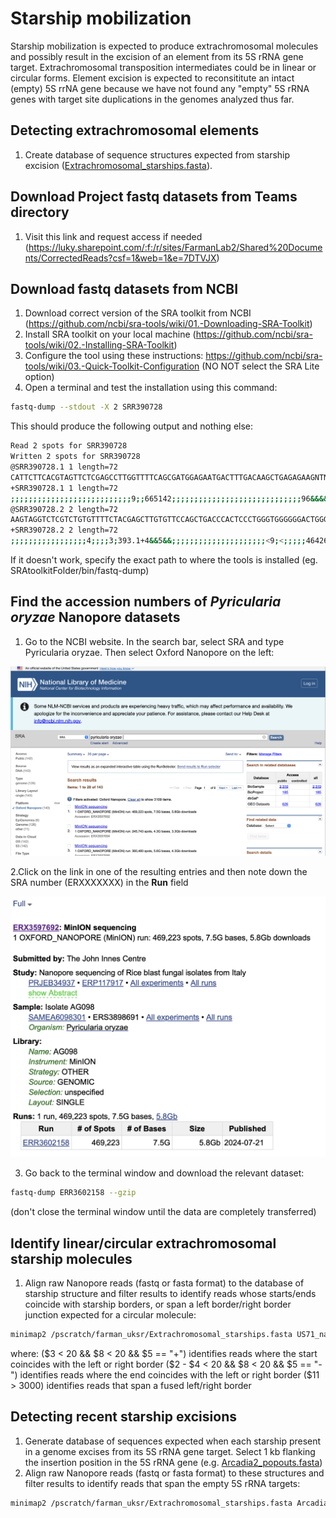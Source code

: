 # Starship mobilization
Starship mobilization is expected to produce extrachromosomal molecules and possibly result in the excision of an element from its 5S rRNA gene target. Extrachromosomal transposition intermediates could be in linear or circular forms. Element excision is expected to reconsititute an intact (empty) 5S rrNA gene because we have not found any "empty" 5S rRNA genes with target site duplications in the genomes analyzed thus far.

## Detecting extrachromosomal elements
1. Create database of sequence structures expected from starship excision ([Extrachromosomal_starships.fasta](/data/Extrachromosomal_starships.fasta)).

## Download Project fastq datasets from Teams directory
1. Visit this link and request access if needed (https://luky.sharepoint.com/:f:/r/sites/FarmanLab2/Shared%20Documents/CorrectedReads?csf=1&web=1&e=7DTVJX)

## Download fastq datasets from NCBI
1. Download correct version of the SRA toolkit from NCBI (https://github.com/ncbi/sra-tools/wiki/01.-Downloading-SRA-Toolkit)
2. Install SRA toolkit on your local machine (https://github.com/ncbi/sra-tools/wiki/02.-Installing-SRA-Toolkit)
3. Configure the tool using these instructions: https://github.com/ncbi/sra-tools/wiki/03.-Quick-Toolkit-Configuration (NO NOT select the SRA Lite option)
4. Open a terminal and test the installation using this command:
```bash
fastq-dump --stdout -X 2 SRR390728
```
This should produce the following output and nothing else:
```bash
Read 2 spots for SRR390728
Written 2 spots for SRR390728
@SRR390728.1 1 length=72
CATTCTTCACGTAGTTCTCGAGCCTTGGTTTTCAGCGATGGAGAATGACTTTGACAAGCTGAGAGAAGNTNC
+SRR390728.1 1 length=72
;;;;;;;;;;;;;;;;;;;;;;;;;;;9;;665142;;;;;;;;;;;;;;;;;;;;;;;;;;;;;96&&&&(
@SRR390728.2 2 length=72
AAGTAGGTCTCGTCTGTGTTTTCTACGAGCTTGTGTTCCAGCTGACCCACTCCCTGGGTGGGGGGACTGGGT
+SRR390728.2 2 length=72
;;;;;;;;;;;;;;;;;4;;;;3;393.1+4&&5&&;;;;;;;;;;;;;;;;;;;;;<9;<;;;;;464262
```
If it doesn't work, specify the exact path to where the tools is installed (eg. SRAtoolkitFolder/bin/fastq-dump)
## Find the accession numbers of _Pyricularia oryzae_ Nanopore datasets
1. Go to the NCBI website. In the search bar, select SRA and type Pyricularia oryzae. Then select Oxford Nanopore on the left:

![NCBI](/data/NCBI.png)

2.Click on the link in one of the resulting entries and then note down the SRA number (ERXXXXXXX) in the **Run** field

![SRA.png](/data/SRA.png)

3. Go back to the terminal window and download the relevant dataset:
```bash
fastq-dump ERR3602158 --gzip
```
(don't close the terminal window until the data are completely transferred)

## Identify linear/circular extrachromosomal starship molecules
1. Align raw Nanopore reads (fastq or fasta format) to the database of starship structure and filter results to identify reads whose starts/ends coincide with starship borders, or span a left border/right border junction expected for a circular molecule:
```bash
minimap2 /pscratch/farman_uksr/Extrachromosomal_starships.fasta US71_nanopore.fastq.gz | awk '($3 < 20 && $8 < 20 && $5 == "+") || ($2 - $4 <20 && $8<20 && $5 == "-") || ($11 > 3000)'
```
where:
($3 < 20 && $8 < 20 && $5 == "+") identifies reads where the start coincides with the left or right border
($2 - $4 < 20 && $8 < 20 && $5 == "-") identifies reads where the end coincides with the left or right border
($11 > 3000) identifies reads that span a fused left/right border

## Detecting recent starship excisions
1. Generate database of sequences expected when each starship present in a genome excises from its 5S rRNA gene target. Select 1 kb flanking the insertion position in the 5S rRNA gene (e.g. [Arcadia2_popouts.fasta](/data/Arcadia2_popouts.fasta))
2. Align raw Nanopore reads (fastq or fasta format) to these structures and filter results to identify reads that span the empty 5S rRNA targets:
```bash
minimap2 /pscratch/farman_uksr/Extrachromosomal_starships.fasta Arcadia2_nanopore.fastq.gz | awk '$11 > 1500'
```

